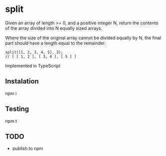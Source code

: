 # split
Given an array of length >= 0, and a positive integer N, return the contents of the array divided into N equally sized arrays.

Where the size of the original array cannot be divided equally by N, the final part should have a length equal
to the remainder.

```
split([1, 2, 3, 4, 5], 3);
// [ [ 1, 2 ], [ 3, 4 ], [ 5 ] ]
```

Implemented in TypeScript

## Instalation
npm i

## Testing
npm t

## TODO
- publish to npm